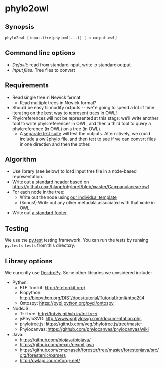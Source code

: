 # phylo2owl

## Synopsis

```
phylo2owl [input.(tre|phy|xml|...)] [-o output.owl]
```

## Command line options

* *Default:* read from standard input, write to standard output
* *Input files:* Tree files to convert

## Requirements

* Read single tree in Newick format
    - Read multiple trees in Newick format?
* Should be easy to modify outputs -- we’re going to spend a lot of
  time iterating on the best way to represent trees in OWL!
* Phyloreferences will not be represented at this stage: we’ll write
  another tool to write phyloreferences in OWL, and then a third tool
  to query a phyloreference (in OWL) on a tree (in OWL).
    - A [separate test suite](https://docs.google.com/document/d/1uOox6rqGZKafOtno0eSssMqbfM9wVtA1EtzdgoNH36o/edit?usp=sharing)
      will test the outputs. Alternatively, we could include a
      owl2phylo file, and then test to see if we can convert files in
      one direction and then the other.

## Algorithm

* Use library (see below) to load input tree file in a node-based
  representation.
* Write out [a standard header](templates/header.txt) based on
  https://github.com/hlapp/phyloref/blob/master/Campanulaceae.owl
* For each node in the tree:
    - Write out the node using [our individual template](templates/individual.txt)
    - (Bonus!) Write out any other metadata associated with that node
    in OWL.
* Write out [a standard footer](templates/footer.txt).

## Testing

We use the [py.test](http://www.pytest.org) testing framework. You can
run the tests by running `py.tests tests` from this directory.

## Library options

We currently use [DendroPy](https://pythonhosted.org/DendroPy/). Some other
libraries we considered include:

* Python:
    - ETE Toolkit: http://etetoolkit.org/
    - Biopython: http://biopython.org/DIST/docs/tutorial/Tutorial.html#htoc204 
    - Ontospy: https://pypi.python.org/pypi/ontospy 
* NodeJS:
    - Tnt.tree: http://tntvis.github.io/tnt.tree/
    - jsPhyloSVG: http://www.jsphylosvg.com/documentation.php
    - phylotree.js: https://github.com/veg/phylotree.js/tree/master
    - Phylocanvas: https://github.com/phylocanvas/phylocanvas/wiki
* Java:
    - https://github.com/biojava/biojava/
    - https://github.com/nexml/nexml.java 
    - https://github.com/cmzmasek/forester/tree/master/forester/java/src/org/forester/io/parsers 
    - http://owlapi.sourceforge.net/ 
